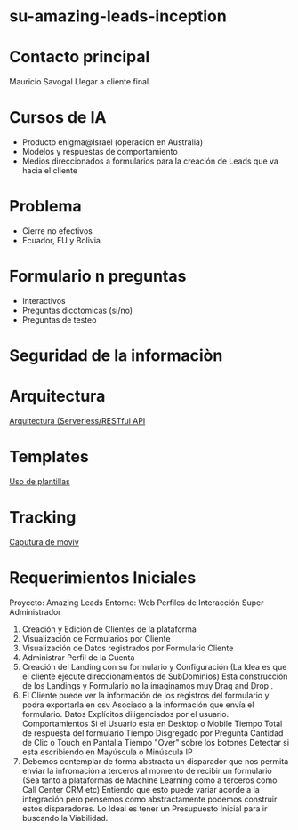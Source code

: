 # su-amazing-leads-inception

# Contacto principal
Mauricio Savogal
Llegar a cliente final

# Cursos de IA 
- Producto enigma@Israel (operacion en Australia)
- Modelos y respuestas de comportamiento
- Medios direccionados a formularios para la creación de Leads que va hacia el cliente

# Problema
- Cierre no efectivos
- Ecuador, EU y Bolivia

# Formulario n preguntas
- Interactivos
- Preguntas dicotomicas (si/no)
- Preguntas de testeo

# Seguridad de la informaciòn


# Arquitectura
[Arquitectura (Serverless/RESTful API](00_ARQUITECTURA/README.md)

# Templates
[Uso de plantillas](01_TEMPLATES/README.md)

# Tracking
[Caputura de moviv](02_TRACKING/README.md)


# Requerimientos Iniciales

Proyecto: Amazing Leads
Entorno: Web
Perfiles de Interacción
Super Administrador
1. Creación y Edición de Clientes de la plataforma
2. Visualización de Formularios por Cliente
3. Visualización de Datos registrados por Formulario
Cliente
1. Administrar Perfil de la Cuenta
2. Creación del Landing con su formulario y Configuración (La Idea es que el cliente ejecute direccionamientos de SubDominios)
      Esta construcción de los Landings y Formulario no la imaginamos muy Drag and Drop .
3. El Cliente puede ver la información de los registros del formulario y podra exportarla en csv
Asociado a la información que envía el formulario.
  Datos Explícitos diligenciados por el usuario.
  Comportamientos
   Si el Usuario esta en Desktop o Mobile
   Tiempo Total de respuesta del formulario
   Tiempo Disgregado por Pregunta
   Cantidad de Clic o Touch en Pantalla
   Tiempo "Over" sobre los botones
   Detectar si esta escribiendo en Mayúscula o Minúscula
   IP
4. Debemos contemplar de forma abstracta un disparador que nos permita enviar la infromación a terceros al momento de recibir un formulario (Sea tanto a plataformas de Machine Learning como a terceros como Call Center CRM etc)
   Entiendo que esto puede variar acorde a la integración pero pensemos como abstractamente podemos construir estos disparadores.
Lo Ideal es tener un Presupuesto Inicial para ir buscando la Viabilidad.